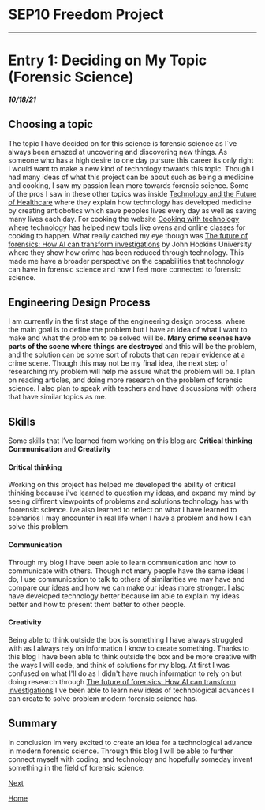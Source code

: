 # SEP10 Freedom Project

---

# Entry 1: Deciding on My Topic (Forensic Science)
##### 10/18/21
## Choosing a topic
The topic I have decided on for this science is forensic science as I´ve always been amazed at uncovering and discovering new things. As someone who has a high desire to one day pursure this career its only right I would want to make a new kind of technology towards this topic. Though I had many ideas of what this project can be about such as being a medicine and cooking, I saw my passion lean more towards forensic science. Some of the pros I saw in these other topics was inside [Technology and the Future of Healthcare](https://pmc.ncbi.nlm.nih.gov/articles/PMC4147743/) where they explain how technology has developed medicine by creating antiobotics which save peoples lives every day as well as saving many lives each day. For cooking the website [Cooking with technology](https://ajeanneinthekitchen.com/2024/03/06/cooking-with-technology/) where technology has helped new tools like ovens and online classes for cooking to happen. What really catched my eye though was [The future of forensics: How AI can transform investigations](https://washingtondc.jhu.edu/news/ai-in-forensics/) by John Hopkins University where they show how crime has been reduced through technology. This made me have a broader perspective on the capabilities that technology can have in forensic science and how I feel more connected to forensic science.

## Engineering Design Process
I am currently in the first stage of the engineering design process, where the main goal is to define the problem but I have an idea of what I want to make and what the problem to be solved will be. **Many crime scenes have parts of the scene where things are destroyed** and this will be the problem, and the solution can be some sort of robots that can repair evidence at a crime scene. Though this may not be my final idea, the next step of researching my problem will help me assure what the problem will be. I plan on reading articles, and doing more research on the problem of forensic science. I also plan to speak with teachers and have discussions with others that have similar topics as me. 

## Skills 
Some skills that I’ve learned from working on this blog are **Critical thinking** **Communication** and **Creativity**

#### Critical thinking
Working on this project has helped me developed the ability of critical thinking because i've learned to question my ideas, and expand my mind by seeing diffirent viewpoints of problems and solutions technology has with foorensic science. Ive also learned to reflect on what I have learned to scenarios I may encounter in real life when I have a problem and how I can solve this problem.

#### Communication
Through my blog I have been able to learn communication and how to communicate with others. Though not many people have the same ideas I do, I use communication to talk to others of similarities we may have and compare our ideas and how we can make our ideas more stronger. I also have developed technology better because im able to explain my ideas better and how to present them better to other people.

#### Creativity
Being able to think outside the box is something I have always struggled with as I always rely on information I know to create something. Thanks to this blog I have been able to think outside the box and be more creative with the ways I will code, and think of solutions for my blog. At first I was confused on what I'll do as I didn't have much information to rely on but doing research through [The future of forensics: How AI can transform investigations](https://washingtondc.jhu.edu/news/ai-in-forensics/) I've been able to learn new ideas of technological advances I can create to solve problem modern forensic science has.

## Summary
In conclusion im very excited to create an idea for a technological advance in modern forensic science. Through this blog I will be able to further connect myself with coding, and technology and hopefully someday invent something in the field of forensic science.

[Next](entry02.md)

[Home](../README.md)
